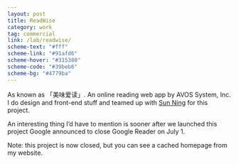 ```yaml
---
layout: post
title: ReadWise
category: work
tag: commercial
link: /lab/readwise/
scheme-text: "#fff"
scheme-link: "#91afd6"
scheme-hover: "#315380"
scheme-code: "#39beb6"
scheme-bg: "#4779ba"
---
```


<p>As known as 「美味爱读」. An online reading web app by AVOS System, Inc. I do design and front-end stuff and teamed up with <a href="https://sunng.info/">Sun Ning</a> for this project.</p>

<p>An interesting thing I’d have to mention is sooner after we launched this project Google announced to close Google Reader on July 1.</p>

<p>Note: this project is now closed, but you can see a cached homepage from my website.</p>
